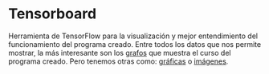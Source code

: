 <h1>Tensorboard</h1>
<p>Herramienta de TensorFlow para la visualización y mejor entendimiento del funcionamiento del programa creado.
Entre todos los datos que nos permite mostrar, la más interesante son los <a href="https://github.com/Tensor4Dummies/2_tensorboard/blob/master/grafos">grafos</a> que muestra el curso del programa creado.
Pero tenemos otras como: <a href="https://github.com/Tensor4Dummies/2_tensorboard/blob/master/graficas">gráficas</a> o
 <a href="https://github.com/Tensor4Dummies/2_tensorboard/blob/master/imagenes">imágenes</a>.</p>
